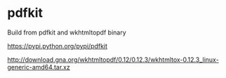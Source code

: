 # pdfkit
Build from pdfkit and wkhtmltopdf binary

https://pypi.python.org/pypi/pdfkit

http://download.gna.org/wkhtmltopdf/0.12/0.12.3/wkhtmltox-0.12.3_linux-generic-amd64.tar.xz

